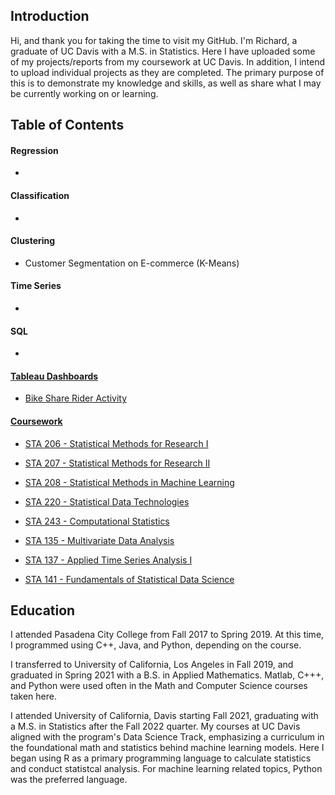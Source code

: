 ## Introduction

Hi, and thank you for taking the time to visit my GitHub. I'm Richard, a graduate of UC Davis with a M.S. in Statistics. Here I have uploaded some of my projects/reports from my coursework at UC Davis. In addition, I intend to upload individual projects as they are completed. The primary purpose of this is to demonstrate my knowledge and skills, as well as share what I may be currently working on or learning. 

## Table of Contents

#### Regression
  - 
#### Classification
  - 
#### Clustering
  - Customer Segmentation on E-commerce (K-Means)
#### Time Series
  - 
#### SQL
  - 
#### [Tableau Dashboards](https://public.tableau.com/app/profile/richard.ly5913/vizzes)
  - [Bike Share Rider Activity](https://public.tableau.com/app/profile/richard.ly5913/viz/BikeShareRiderActivity/Dashboard1)

#### [Coursework](https://github.com/rly758/Coursework)
  - [STA 206 - Statistical Methods for Research I](https://github.com/rly758/Coursework/tree/main/UC%20Davis/STA%20206)

  - [STA 207 - Statistical Methods for Research II](https://github.com/rly758/Coursework/tree/main/UC%20Davis/STA%20207)

  - [STA 208 - Statistical Methods in Machine Learning](https://github.com/rly758/Coursework/tree/main/UC%20Davis/STA%20208)

  - [STA 220 - Statistical Data Technologies](https://github.com/rly758/Coursework/tree/main/UC%20Davis/STA%20220)

  - [STA 243 - Computational Statistics](https://github.com/rly758/Coursework/tree/main/UC%20Davis/STA%20243)

  - [STA 135 - Multivariate Data Analysis](https://github.com/rly758/Coursework/tree/main/UC%20Davis/STA%20135)

  - [STA 137 - Applied Time Series Analysis I](https://github.com/rly758/Coursework/tree/main/UC%20Davis/STA%20137)

  - [STA 141 - Fundamentals of Statistical Data Science](https://github.com/rly758/Coursework/tree/main/UC%20Davis/STA%20141)


## Education

I attended Pasadena City College from Fall 2017 to Spring 2019. At this time, I programmed using C++, Java, and Python, depending on the course. 

I transferred to University of California, Los Angeles in Fall 2019, and graduated in Spring 2021 with a B.S. in Applied Mathematics. Matlab, C+++, and Python were used often in the Math and Computer Science courses taken here. 

I attended University of California, Davis starting Fall 2021, graduating with a M.S. in Statistics after the Fall 2022 quarter. My courses at UC Davis aligned with the program's Data Science Track, emphasizing a curriculum in the foundational math and statistics behind machine learning models. Here I began using R as a primary programming language to calculate statistics and conduct statistcal analysis. For machine learning related topics, Python was the preferred language. 



<!--
**rly758/rly758** is a ✨ _special_ ✨ repository because its `README.md` (this file) appears on your GitHub profile.

Here are some ideas to get you started:

- 🔭 I’m currently working on ...
- 🌱 I’m currently learning ...
- 👯 I’m looking to collaborate on ...
- 🤔 I’m looking for help with ...
- 💬 Ask me about ...
- 📫 How to reach me: ...
- 😄 Pronouns: ...
- ⚡ Fun fact: ...
-->
